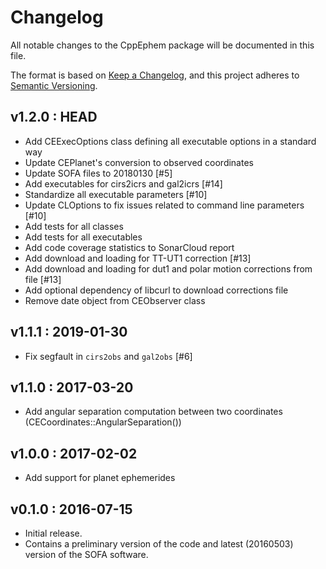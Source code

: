 # Changelog
All notable changes to the CppEphem package will be documented in this file.

The format is based on [Keep a Changelog](https://keepachangelog.com/en/1.0.0/),
and this project adheres to [Semantic Versioning](https://semver.org/spec/v2.0.0.html).

## v1.2.0 : HEAD
- Add CEExecOptions class defining all executable options in a standard way
- Update CEPlanet's conversion to observed coordinates
- Update SOFA files to 20180130 [#5]
- Add executables for cirs2icrs and gal2icrs [#14]
- Standardize all executable parameters [#10]
- Update CLOptions to fix issues related to command line parameters [#10]
- Add tests for all classes
- Add tests for all executables
- Add code coverage statistics to SonarCloud report
- Add download and loading for TT-UT1 correction [#13]
- Add download and loading for dut1 and polar motion corrections from file [#13]
- Add optional dependency of libcurl to download corrections file
- Remove date object from CEObserver class


## v1.1.1 : 2019-01-30
- Fix segfault in `cirs2obs` and `gal2obs` [#6]


## v1.1.0 : 2017-03-20
- Add angular separation computation between two coordinates (CECoordinates::AngularSeparation())


## v1.0.0 : 2017-02-02
- Add support for planet ephemerides


## v0.1.0 : 2016-07-15
- Initial release. 
- Contains a preliminary version of the code and latest (20160503) version of the SOFA software.
